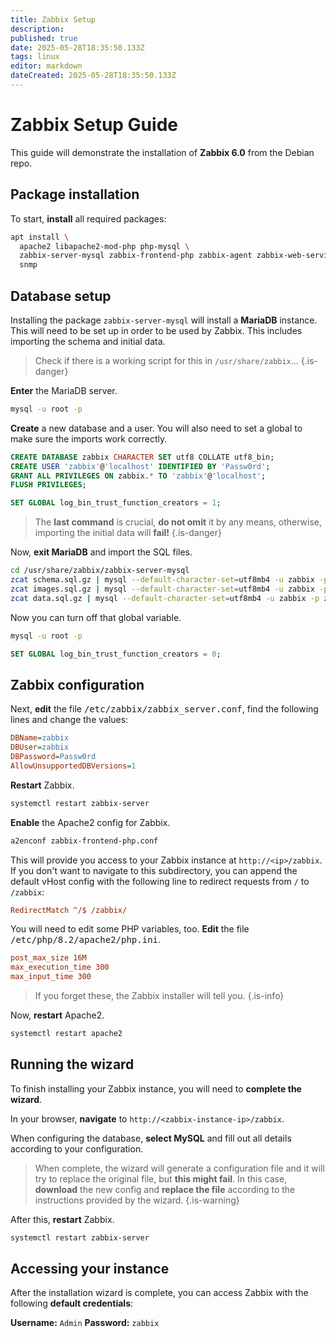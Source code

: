 ```yaml
---
title: Zabbix Setup
description: 
published: true
date: 2025-05-28T18:35:50.133Z
tags: linux
editor: markdown
dateCreated: 2025-05-28T18:35:50.133Z
---
```


# Zabbix Setup Guide

This guide will demonstrate the installation of **Zabbix 6.0** from the Debian repo.

## Package installation

To start, **install** all required packages:

```bash
apt install \
  apache2 libapache2-mod-php php-mysql \
  zabbix-server-mysql zabbix-frontend-php zabbix-agent zabbix-web-service \
  snmp
```

## Database setup

Installing the package `zabbix-server-mysql` will install a **MariaDB** instance. This will need to be set up in order to be used by Zabbix. This includes importing the schema and initial data.

> Check if there is a working script for this in `/usr/share/zabbix`...
{.is-danger}

**Enter** the MariaDB server.

```bash
mysql -u root -p
```

**Create** a new database and a user. You will also need to set a global to make sure the imports work correctly.

```sql
CREATE DATABASE zabbix CHARACTER SET utf8 COLLATE utf8_bin;
CREATE USER 'zabbix'@'localhost' IDENTIFIED BY 'Passw0rd';
GRANT ALL PRIVILEGES ON zabbix.* TO 'zabbix'@'localhost';
FLUSH PRIVILEGES;

SET GLOBAL log_bin_trust_function_creators = 1;
```

> The **last command** is crucial, **do not omit** it by any means, otherwise, importing the initial data will **fail!**
{.is-danger}

Now, **exit MariaDB** and import the SQL files.

```bash
cd /usr/share/zabbix/zabbix-server-mysql
zcat schema.sql.gz | mysql --default-character-set=utf8mb4 -u zabbix -p zabbix
zcat images.sql.gz | mysql --default-character-set=utf8mb4 -u zabbix -p zabbix
zcat data.sql.gz | mysql --default-character-set=utf8mb4 -u zabbix -p zabbix
```

Now you can turn off that global variable.

```bash
mysql -u root -p
```

```sql
SET GLOBAL log_bin_trust_function_creators = 0;
```

## Zabbix configuration

Next, **edit** the file <kbd>/etc/zabbix/zabbix_server.conf</kbd>, find the following lines and change the values:

```ini
DBName=zabbix
DBUser=zabbix
DBPassword=Passw0rd
AllowUnsupportedDBVersions=1
```

**Restart** Zabbix.

```bash
systemctl restart zabbix-server
```

**Enable** the Apache2 config for Zabbix.

```bash
a2enconf zabbix-frontend-php.conf
```

This will provide you access to your Zabbix instance at `http://<ip>/zabbix`. If you don't want to navigate to this subdirectory, you can append the default vHost config with the following line to redirect requests from `/` to `/zabbix`:

```ini
RedirectMatch ^/$ /zabbix/
```

You will need to edit some PHP variables, too. **Edit** the file <kbd>/etc/php/8.2/apache2/php.ini</kbd>.

```ini
post_max_size 16M
max_execution_time 300
max_input_time 300
```

> If you forget these, the Zabbix installer will tell you.
{.is-info}

Now, **restart** Apache2.

```bash
systemctl restart apache2
```

## Running the wizard

To finish installing your Zabbix instance, you will need to **complete the wizard**.

In your browser, **navigate** to `http://<zabbix-instance-ip>/zabbix`.

When configuring the database, **select MySQL** and fill out all details according to your configuration.

> When complete, the wizard will generate a configuration file and it will try to replace the original file, but **this might fail**. In this case, **download** the new config and **replace the file** according to the instructions provided by the wizard.
{.is-warning}

After this, **restart** Zabbix.

```bash
systemctl restart zabbix-server
```

## Accessing your instance

After the installation wizard is complete, you can access Zabbix with the following **default credentials**:

**Username:** `Admin`
**Password:** `zabbix`

